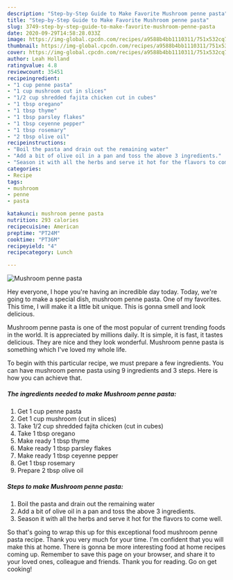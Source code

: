 ```yaml
---
description: "Step-by-Step Guide to Make Favorite Mushroom penne pasta"
title: "Step-by-Step Guide to Make Favorite Mushroom penne pasta"
slug: 3749-step-by-step-guide-to-make-favorite-mushroom-penne-pasta
date: 2020-09-29T14:58:28.033Z
image: https://img-global.cpcdn.com/recipes/a9588b4bb1110311/751x532cq70/mushroom-penne-pasta-recipe-main-photo.jpg
thumbnail: https://img-global.cpcdn.com/recipes/a9588b4bb1110311/751x532cq70/mushroom-penne-pasta-recipe-main-photo.jpg
cover: https://img-global.cpcdn.com/recipes/a9588b4bb1110311/751x532cq70/mushroom-penne-pasta-recipe-main-photo.jpg
author: Leah Holland
ratingvalue: 4.8
reviewcount: 35451
recipeingredient:
- "1 cup penne pasta"
- "1 cup mushroom cut in slices"
- "1/2 cup shredded fajita chicken cut in cubes"
- "1 tbsp oregano"
- "1 tbsp thyme"
- "1 tbsp parsley flakes"
- "1 tbsp ceyenne pepper"
- "1 tbsp rosemary"
- "2 tbsp olive oil"
recipeinstructions:
- "Boil the pasta and drain out the remaining water"
- "Add a bit of olive oil in a pan and toss the above 3 ingredients."
- "Season it with all the herbs and serve it hot for the flavors to come well."
categories:
- Recipe
tags:
- mushroom
- penne
- pasta

katakunci: mushroom penne pasta 
nutrition: 293 calories
recipecuisine: American
preptime: "PT24M"
cooktime: "PT36M"
recipeyield: "4"
recipecategory: Lunch

---
```



![Mushroom penne pasta](https://img-global.cpcdn.com/recipes/a9588b4bb1110311/751x532cq70/mushroom-penne-pasta-recipe-main-photo.jpg)

Hey everyone, I hope you're having an incredible day today. Today, we're going to make a special dish, mushroom penne pasta. One of my favorites. This time, I will make it a little bit unique. This is gonna smell and look delicious.



Mushroom penne pasta is one of the most popular of current trending foods in the world. It is appreciated by millions daily. It is simple, it is fast, it tastes delicious. They are nice and they look wonderful. Mushroom penne pasta is something which I've loved my whole life.


To begin with this particular recipe, we must prepare a few ingredients. You can have mushroom penne pasta using 9 ingredients and 3 steps. Here is how you can achieve that.

<!--inarticleads1-->

##### The ingredients needed to make Mushroom penne pasta:

1. Get 1 cup penne pasta
1. Get 1 cup mushroom (cut in slices)
1. Take 1/2 cup shredded fajita chicken (cut in cubes)
1. Take 1 tbsp oregano
1. Make ready 1 tbsp thyme
1. Make ready 1 tbsp parsley flakes
1. Make ready 1 tbsp ceyenne pepper
1. Get 1 tbsp rosemary
1. Prepare 2 tbsp olive oil




<!--inarticleads2-->

##### Steps to make Mushroom penne pasta:

1. Boil the pasta and drain out the remaining water
1. Add a bit of olive oil in a pan and toss the above 3 ingredients.
1. Season it with all the herbs and serve it hot for the flavors to come well.




So that's going to wrap this up for this exceptional food mushroom penne pasta recipe. Thank you very much for your time. I'm confident that you will make this at home. There is gonna be more interesting food at home recipes coming up. Remember to save this page on your browser, and share it to your loved ones, colleague and friends. Thank you for reading. Go on get cooking!
